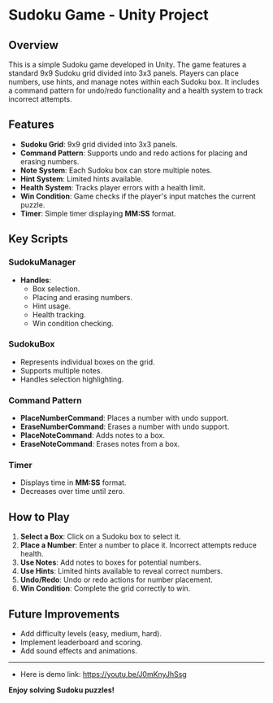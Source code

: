 # Sudoku Game - Unity Project

## Overview
This is a simple Sudoku game developed in Unity. The game features a standard 9x9 Sudoku grid divided into 3x3 panels. Players can place numbers, use hints, and manage notes within each Sudoku box. It includes a command pattern for undo/redo functionality and a health system to track incorrect attempts.

## Features
- **Sudoku Grid**: 9x9 grid divided into 3x3 panels.
- **Command Pattern**: Supports undo and redo actions for placing and erasing numbers.
- **Note System**: Each Sudoku box can store multiple notes.
- **Hint System**: Limited hints available.
- **Health System**: Tracks player errors with a health limit.
- **Win Condition**: Game checks if the player's input matches the current puzzle.
- **Timer**: Simple timer displaying **MM:SS** format.

## Key Scripts

### SudokuManager
- **Handles**: 
  - Box selection.
  - Placing and erasing numbers.
  - Hint usage.
  - Health tracking.
  - Win condition checking.

### SudokuBox
- Represents individual boxes on the grid.
- Supports multiple notes.
- Handles selection highlighting.

### Command Pattern
- **PlaceNumberCommand**: Places a number with undo support.
- **EraseNumberCommand**: Erases a number with undo support.
- **PlaceNoteCommand**: Adds notes to a box.
- **EraseNoteCommand**: Erases notes from a box.

### Timer
- Displays time in **MM:SS** format.
- Decreases over time until zero.

## How to Play
1. **Select a Box**: Click on a Sudoku box to select it.
2. **Place a Number**: Enter a number to place it. Incorrect attempts reduce health.
3. **Use Notes**: Add notes to boxes for potential numbers.
4. **Use Hints**: Limited hints available to reveal correct numbers.
5. **Undo/Redo**: Undo or redo actions for number placement.
6. **Win Condition**: Complete the grid correctly to win.

## Future Improvements
- Add difficulty levels (easy, medium, hard).
- Implement leaderboard and scoring.
- Add sound effects and animations.

---
- Here is demo link: https://youtu.be/J0mKnyJhSsg

**Enjoy solving Sudoku puzzles!**
